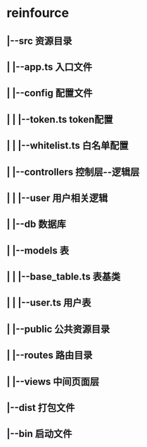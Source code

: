 # reinfource
## |--src                              资源目录
## |   |--app.ts                       入口文件
## |   |--config                       配置文件
## |   |   |--token.ts                 token配置
## |   |   |--whitelist.ts             白名单配置
## |   |--controllers                  控制层--逻辑层
## |   |   |--user                     用户相关逻辑
## |   |--db                           数据库
## |   |--models                       表
## |   |   |--base_table.ts            表基类
## |   |   |--user.ts                  用户表
## |   |--public                       公共资源目录
## |   |--routes                       路由目录
## |   |--views                        中间页面层
## |--dist                             打包文件
## |--bin                              启动文件
